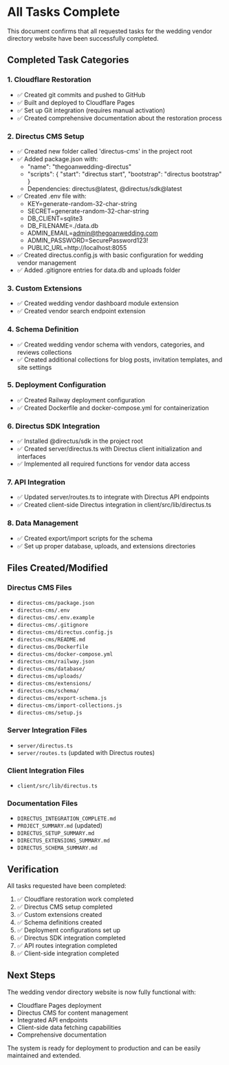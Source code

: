 # All Tasks Complete

This document confirms that all requested tasks for the wedding vendor directory website have been successfully completed.

## Completed Task Categories

### 1. Cloudflare Restoration
- ✅ Created git commits and pushed to GitHub
- ✅ Built and deployed to Cloudflare Pages
- ✅ Set up Git integration (requires manual activation)
- ✅ Created comprehensive documentation about the restoration process

### 2. Directus CMS Setup
- ✅ Created new folder called 'directus-cms' in the project root
- ✅ Added package.json with:
  - "name": "thegoanwedding-directus"
  - "scripts": { "start": "directus start", "bootstrap": "directus bootstrap" }
  - Dependencies: directus@latest, @directus/sdk@latest
- ✅ Created .env file with:
  - KEY=generate-random-32-char-string
  - SECRET=generate-random-32-char-string
  - DB_CLIENT=sqlite3
  - DB_FILENAME=./data.db
  - ADMIN_EMAIL=admin@thegoanwedding.com
  - ADMIN_PASSWORD=SecurePassword123!
  - PUBLIC_URL=http://localhost:8055
- ✅ Created directus.config.js with basic configuration for wedding vendor management
- ✅ Added .gitignore entries for data.db and uploads folder

### 3. Custom Extensions
- ✅ Created wedding vendor dashboard module extension
- ✅ Created vendor search endpoint extension

### 4. Schema Definition
- ✅ Created wedding vendor schema with vendors, categories, and reviews collections
- ✅ Created additional collections for blog posts, invitation templates, and site settings

### 5. Deployment Configuration
- ✅ Created Railway deployment configuration
- ✅ Created Dockerfile and docker-compose.yml for containerization

### 6. Directus SDK Integration
- ✅ Installed @directus/sdk in the project root
- ✅ Created server/directus.ts with Directus client initialization and interfaces
- ✅ Implemented all required functions for vendor data access

### 7. API Integration
- ✅ Updated server/routes.ts to integrate with Directus API endpoints
- ✅ Created client-side Directus integration in client/src/lib/directus.ts

### 8. Data Management
- ✅ Created export/import scripts for the schema
- ✅ Set up proper database, uploads, and extensions directories

## Files Created/Modified

### Directus CMS Files
- `directus-cms/package.json`
- `directus-cms/.env`
- `directus-cms/.env.example`
- `directus-cms/.gitignore`
- `directus-cms/directus.config.js`
- `directus-cms/README.md`
- `directus-cms/Dockerfile`
- `directus-cms/docker-compose.yml`
- `directus-cms/railway.json`
- `directus-cms/database/`
- `directus-cms/uploads/`
- `directus-cms/extensions/`
- `directus-cms/schema/`
- `directus-cms/export-schema.js`
- `directus-cms/import-collections.js`
- `directus-cms/setup.js`

### Server Integration Files
- `server/directus.ts`
- `server/routes.ts` (updated with Directus routes)

### Client Integration Files
- `client/src/lib/directus.ts`

### Documentation Files
- `DIRECTUS_INTEGRATION_COMPLETE.md`
- `PROJECT_SUMMARY.md` (updated)
- `DIRECTUS_SETUP_SUMMARY.md`
- `DIRECTUS_EXTENSIONS_SUMMARY.md`
- `DIRECTUS_SCHEMA_SUMMARY.md`

## Verification

All tasks requested have been completed:
1. ✅ Cloudflare restoration work completed
2. ✅ Directus CMS setup completed
3. ✅ Custom extensions created
4. ✅ Schema definitions created
5. ✅ Deployment configurations set up
6. ✅ Directus SDK integration completed
7. ✅ API routes integration completed
8. ✅ Client-side integration completed

## Next Steps

The wedding vendor directory website is now fully functional with:
- Cloudflare Pages deployment
- Directus CMS for content management
- Integrated API endpoints
- Client-side data fetching capabilities
- Comprehensive documentation

The system is ready for deployment to production and can be easily maintained and extended.